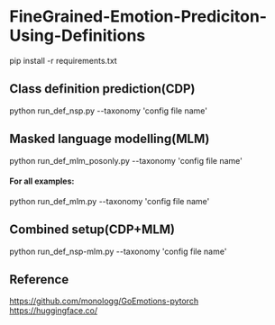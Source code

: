 # FineGrained-Emotion-Prediciton-Using-Definitions

pip install -r requirements.txt

## Class definition prediction(CDP)<br/>
python run_def_nsp.py --taxonomy 'config file name'

## Masked language modelling(MLM)<br/>
python run_def_mlm_posonly.py --taxonomy 'config file name'
#### For all examples:<br/>
python run_def_mlm.py --taxonomy 'config file name'

## Combined setup(CDP+MLM)<br/>
python run_def_nsp-mlm.py --taxonomy 'config file name'

## Reference
https://github.com/monologg/GoEmotions-pytorch<br/>
https://huggingface.co/
